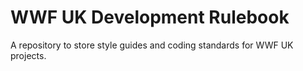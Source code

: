 # WWF UK Development Rulebook
A repository to store style guides and coding standards for WWF UK projects.

